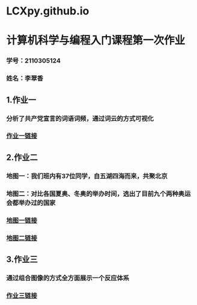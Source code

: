 #  LCXpy.github.io


# 计算机科学与编程入门课程第一次作业



### 学号：2110305124  

### 姓名：李翠香


## 1.作业一


### 分析了共产党宣言的词语词频，通过词云的方式可视化


### [作业一链接](https://LCXpy.github.io/宣言词云.html)


## 2.作业二


### 地图一：我们班内有37位同学，自五湖四海而来，共聚北京


### 地图二：对比各国夏奥、冬奥的举办时间，选出了目前九个两种奥运会都举办过的国家


### [地图一链接](https://LCXpy.github.io/共聚china.html)


### [地图二链接](https://LCXpy.github.io/双奥国.html)


## 3.作业三


### 通过组合图像的方式全方面展示一个反应体系


### [作业三链接](https://LCXpy.github.io/组合图像.html)
